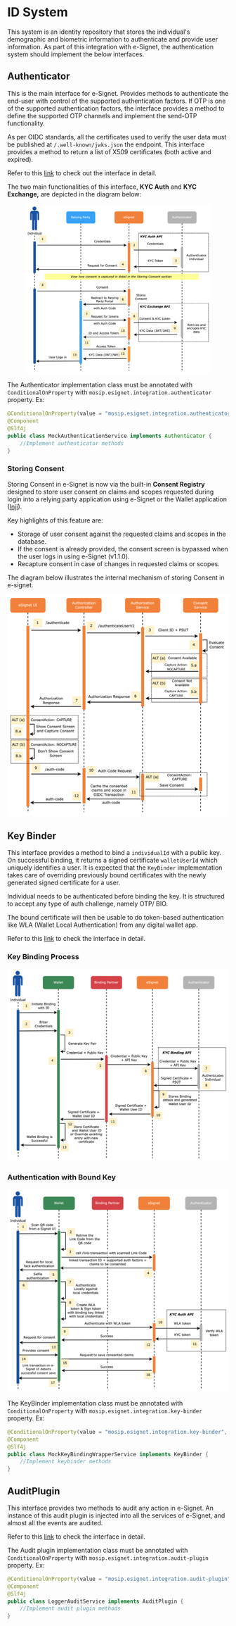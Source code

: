 # ID System

This system is an identity repository that stores the individual's demographic and biometric information to authenticate and provide user information. As part of this integration with e-Signet, the authentication system should implement the below interfaces.

## Authenticator

This is the main interface for e-Signet. Provides methods to authenticate the end-user with control of the supported authentication factors. If OTP is one of the supported authentication factors, the interface provides a method to define the supported OTP channels and implement the send-OTP functionality.

As per OIDC standards, all the certificates used to verify the user data must be published at `/.well-known/jwks.json` the endpoint. This interface provides a method to return a list of X509 certificates (both active and expired).

Refer to this [link](https://github.com/mosip/esignet/blob/1.0.0/esignet-integration-api/src/main/java/io/mosip/esignet/api/spi/Authenticator.java#L22-L69) to check out the interface in detail.

The two main functionalities of this interface, **KYC Auth** and **KYC Exchange,** are depicted in the diagram below:

<figure><img src="../../.gitbook/assets/activity-diagrams-authenticator.png" alt=""><figcaption></figcaption></figure>

The Authenticator implementation class must be annotated with `ConditionalOnProperty` with `mosip.esignet.integration.authenticator` property. Ex:

```java
@ConditionalOnProperty(value = "mosip.esignet.integration.authenticator", havingValue = "mock-authentication-service")
@Component
@Slf4j
public class MockAuthenticationService implements Authenticator {
    //Implement authenticator methods
}
```

### Storing Consent

Storing Consent in e-Signet is now via the built-in **Consent Registry** designed to store user consent on claims and scopes requested during login into a relying party application using e-Signet or the Wallet application ([Inji](https://docs.mosip.io/inji/)).

Key highlights of this feature are:

* Storage of user consent against the requested claims and scopes in the database.
* If the consent is already provided, the consent screen is bypassed when the user logs in using e-Signet (v1.1.0).
* Recapture consent in case of changes in requested claims or scopes.

The diagram below illustrates the internal mechanism of storing Consent in e-signet.

![](../../.gitbook/assets/activity-diagrams-storing-consent.png)

## Key Binder

This interface provides a method to bind a `individualId` with a public key. On successful binding, it returns a signed certificate `walletUserId` which uniquely identifies a user. It is expected that the `KeyBinder` implementation takes care of overriding previously bound certificates with the newly generated signed certificate for a user.

Individual needs to be authenticated before binding the key. It is structured to accept any type of auth challenge, namely OTP/ BIO.

The bound certificate will then be usable to do token-based authentication like WLA (Wallet Local Authentication) from any digital wallet app.

Refer to this [link](https://github.com/mosip/esignet/blob/1.0.0/esignet-integration-api/src/main/java/io/mosip/esignet/api/spi/KeyBinder.java#L17-L45) to check the interface in detail.

### Key Binding Process

![](../../.gitbook/assets/activity-diagrams-wallet-binding.png)

### Authentication with Bound Key

![](../../.gitbook/assets/activity-diagrams-wallet-authentication.png)

The KeyBinder implementation class must be annotated with `ConditionalOnProperty` with `mosip.esignet.integration.key-binder` property. Ex:

```java
@ConditionalOnProperty(value = "mosip.esignet.integration.key-binder", havingValue = "mock-keybinder-service")
@Component
@Slf4j
public class MockKeyBindingWrapperService implements KeyBinder {
    //Implement keybinder methods
}
```

## AuditPlugin

This interface provides two methods to audit any action in e-Signet. An instance of this audit plugin is injected into all the services of e-Signet, and almost all the events are audited.

Refer to this [link](https://github.com/mosip/esignet/blob/1.0.0/esignet-integration-api/src/main/java/io/mosip/esignet/api/spi/AuditPlugin.java#L12-L34) to check the interface in detail.

The Audit plugin implementation class must be annotated with `ConditionalOnProperty` with `mosip.esignet.integration.audit-plugin` property. Ex:

```java
@ConditionalOnProperty(value = "mosip.esignet.integration.audit-plugin", havingValue = "mock-audit-service")
@Component
@Slf4j
public class LoggerAuditService implements AuditPlugin {
    //Implement audit plugin methods
}
```
